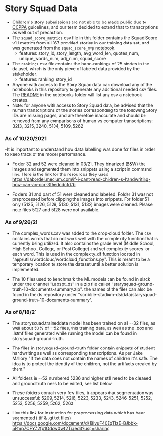 # Story Squad Data

- Children's story submissions are not able to be made public due to [COPPA](https://www.ecfr.gov/cgi-bin/text-idx?SID=4939e77c77a1a1a08c1cbf905fc4b409&node=16%3A1.0.1.3.36&rgn=div5) guidelines, and our team decided to extend that to transcriptions as well out of precaution. 
- The `squad_score_metrics` csv file in this folder contains the Squad Score v1.1 metrics from all 167 provided stories in our training data set, and was generated from the `squad_score_mvp` [notebook](../notebooks/squad_score_mvp.ipynb). 
   - features: story_id, story_length, avg_word_len, quotes_num, unique_words_num, adj_num, squad_score
- The `rankings` csv file contains the hand-rankings of 25 stories in the dataset, which is the only piece of labeled data provided by the stakeholder.
   - features: ranking, story_id
- Anyone with access to the Story Squad data can download any of the notebooks in this repository to generate any additional needed csv files. The [README](../notebooks) in the notebooks folder will list any csv a notebook creates.
- Note: for anyone with access to Story Squad data, be advised that the human transcriptions of the stories corresponding to the following Story IDs are missing pages, and are therefore inaccurate and should be removed from any comparisons of human vs computer transcriptions: 3213, 3215, 3240, 5104, 5109, 5262

###  As of 10/20/2021
-It is important to understand how data labelling was done for files in order to keep track of the model
performance. 
- Folder 32 and 52 were cleaned in 03/21. They binarized (B&W) the images and segmented them into snippets
using a script in command line. Here is the link for the resources they used. https://dabordel.medium.com/if-i-cant-read-children-s-handwriting-how-can-an-ocr-3f5edcdcfd7b

- Folders 31 and part of 51 were cleaned and labelled. Folder 31 was not preprocessed before clipping the images
into snippets. For folder 51 only (5125, 5126, 5129, 5130, 5131, 5132) images were cleaned. Please note files
5127 and 5128 were not available.   
  
### As of 9/26/21
 - The complex_words.csv was added to the crop-cloud folder. The csv contains words that do not work well with the complexity function that is currently being utilized. It also contains the grade level (Middle School, High School, College, or Post College) and set complexity scores for each word. This is used in the complexity_df function located in "app/utils/wordcloud/wordcloud_functions.py". This is meant to be a temporary location to store the dataset until a better solution is implemented.

- The 10 files used to benchmark the ML models can be found in slack under the channel "Labspt_ds" in a zip file called "starysquad-ground-truth-10-documents-summary.zip". the names of the files can also be found in the ds repository under "scribble-stadium-ds\data\starysquad-ground-truth-10-documents-summary".


### As of 8/18/21
- The storysquad.traineddata model has been trained on all --32 files, as well about 50% of --52 files, this training data, as well as the .box and .lstmf files generated while running the model can be found in storysquad-ground-truth.
- The files in storysquad-ground-truth folder contain snippets of student handwriting as well as corresponding transcriptions. As per Jake Mallory "If the data does not contain the names of children it's safe. The idea is to protect the identity of the children, not the artifacts created by them." 
- All folders in --52 numbered 5236 and higher still need to be cleaned and ground truth nees to be edited, see list below
- These folders contain very few files, it appears that segmentation was unsuccessful:
          5209, 5214, 5216, 5223, 5233, 5243, 5246, 5251, 5252, 5253, 5256, 5259, 5262, 5263

- Use this link for instruction for preprocessing data which has been segmented (.tif & .gt.txt files) https://docs.google.com/document/d/18ivuF40EqTIzE-BJbbk-5Rmp7CFYZ2fp1Odow0wt2T4/edit?usp=sharing


  

